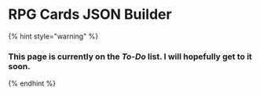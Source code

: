 # RPG Cards JSON Builder

{% hint style="warning" %}
### This page is currently on the _To-Do_ list. I will hopefully get to it soon.
{% endhint %}
